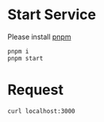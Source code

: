 # Start Service

Please install [pnpm](https://pnpm.io/ja/)

```
pnpm i
pnpm start
```

# Request

```
curl localhost:3000
```
